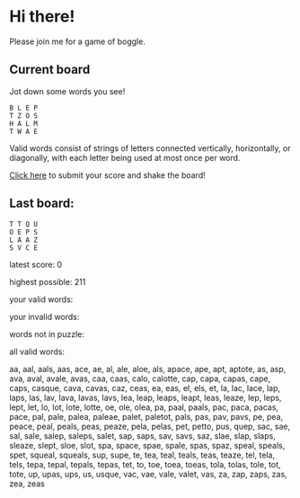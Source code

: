 # Hi there!

Please join me for a game of boggle.

## Current board

Jot down some words you see!

```
B L E P 
T Z O S 
H A L M 
T W A E 
```

Valid words consist of strings of letters connected vertically, horizontally, or diagonally, with each letter being used at most once per word.

[Click here](https://github.com/bernardbeckerman/bernardbeckerman/issues/new?title=shake&body=%60%60%60%0AB%20L%20E%20P%20%0AT%20Z%20O%20S%20%0AH%20A%20L%20M%20%0AT%20W%20A%20E%20%0A%60%60%60%0A%0AWrite%20a%20comma-separated%20list%20of%20words%20below%2C%20then%20delete%20this%20line%20and%20everything%20above%20it%20and%20hit%20submit%20to%20score.%0A%0A) to submit your score and shake the board!

## Last board:

```
T T Q U 
O E P S 
L A A Z 
S V C E 
```

latest score: 0

highest possible: 211

your valid words:



your invalid words:



words not in puzzle:



all valid words:

aa, aal, aals, aas, ace, ae, al, ale, aloe, als, apace, ape, apt, aptote, as, asp, ava, aval, avale, avas, caa, caas, calo, calotte, cap, capa, capas, cape, caps, casque, cava, cavas, caz, ceas, ea, eas, el, els, et, la, lac, lace, lap, laps, las, lav, lava, lavas, lavs, lea, leap, leaps, leapt, leas, leaze, lep, leps, lept, let, lo, lot, lote, lotte, oe, ole, olea, pa, paal, paals, pac, paca, pacas, pace, pal, pale, palea, paleae, palet, paletot, pals, pas, pav, pavs, pe, pea, peace, peal, peals, peas, peaze, pela, pelas, pet, petto, pus, quep, sac, sae, sal, sale, salep, saleps, salet, sap, saps, sav, savs, saz, slae, slap, slaps, sleaze, slept, sloe, slot, spa, space, spae, spale, spas, spaz, speal, speals, spet, squeal, squeals, sup, supe, te, tea, teal, teals, teas, teaze, tel, tela, tels, tepa, tepal, tepals, tepas, tet, to, toe, toea, toeas, tola, tolas, tole, tot, tote, up, upas, ups, us, usque, vac, vae, vale, valet, vas, za, zap, zaps, zas, zea, zeas